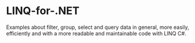 # LINQ-for-.NET
Examples about filter, group, select and query data in general, more 
easily, efficiently and with a more readable and maintainable code with LINQ C#.

